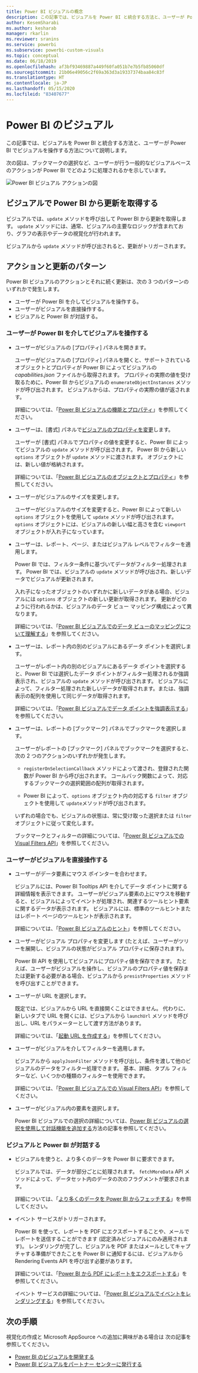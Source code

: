 ```yaml
---
title: Power BI ビジュアルの概念
description: この記事では、ビジュアルを Power BI と統合する方法と、ユーザーが Power BI でビジュアルを操作する方法について説明します。
author: KesemSharabi
ms.author: kesharab
manager: rkarlin
ms.reviewer: sranins
ms.service: powerbi
ms.subservice: powerbi-custom-visuals
ms.topic: conceptual
ms.date: 06/18/2019
ms.openlocfilehash: af3bf93469887a449f60fa051b7e7b5fb85060df
ms.sourcegitcommit: 21b06e49056c2f69a363d3a19337374baa84c83f
ms.translationtype: HT
ms.contentlocale: ja-JP
ms.lasthandoff: 05/15/2020
ms.locfileid: "83407677"
---
```

# <a name="visuals-in-power-bi"></a>Power BI のビジュアル

この記事では、ビジュアルを Power BI と統合する方法と、ユーザーが Power BI でビジュアルを操作する方法について説明します。 

次の図は、ブックマークの選択など、ユーザーが行う一般的なビジュアルベースのアクションが Power BI でどのように処理されるかを示しています。

![Power BI ビジュアル アクションの図](media/power-bi-visuals-concept/visual-concept.svg)

## <a name="visuals-get-updates-from-power-bi"></a>ビジュアルで Power BI から更新を取得する

ビジュアルでは、`update` メソッドを呼び出して Power BI から更新を取得します。 `update` メソッドには、通常、ビジュアルの主要なロジックが含まれており、グラフの表示やデータの視覚化が行われます。

ビジュアルから `update` メソッドが呼び出されると、更新がトリガーされます。

## <a name="action-and-update-patterns"></a>アクションと更新のパターン

Power BI ビジュアルのアクションとそれに続く更新は、次の 3 つのパターンのいずれかで発生します。

* ユーザーが Power BI を介してビジュアルを操作する。
* ユーザーがビジュアルを直接操作する。
* ビジュアルと Power BI が対話する。

### <a name="user-interacts-with-a-visual-through-power-bi"></a>ユーザーが Power BI を介してビジュアルを操作する

* ユーザーがビジュアルの [プロパティ] パネルを開きます。

    ユーザーがビジュアルの [プロパティ] パネルを開くと、サポートされているオブジェクトとプロパティが Power BI によってビジュアルの *capabilities.json* ファイルから取得されます。 プロパティの実際の値を受け取るために、Power BI からビジュアルの `enumerateObjectInstances` メソッドが呼び出されます。 ビジュアルからは、プロパティの実際の値が返されます。

    詳細については、「[Power BI ビジュアルの機能とプロパティ](capabilities.md)」を参照してください。

* ユーザーは、[書式] パネルで[ビジュアルのプロパティを変更](../../visuals/power-bi-visualization-customize-title-background-and-legend.md)します。

    ユーザーが [書式] パネルでプロパティの値を変更すると、Power BI によってビジュアルの `update` メソッドが呼び出されます。 Power BI から新しい `options` オブジェクトが `update` メソッドに渡されます。 オブジェクトには、新しい値が格納されます。

    詳細については、「[Power BI ビジュアルのオブジェクトとプロパティ](objects-properties.md)」を参照してください。

* ユーザーがビジュアルのサイズを変更します。

    ユーザーがビジュアルのサイズを変更すると、Power BI によって新しい `options` オブジェクトを使用して `update` メソッドが呼び出されます。 `options` オブジェクトには、ビジュアルの新しい幅と高さを含む `viewport` オブジェクトが入れ子になっています。

* ユーザーは、レポート、ページ、またはビジュアル レベルでフィルターを適用します。

    Power BI では、フィルター条件に基づいてデータがフィルター処理されます。 Power BI では、ビジュアルの `update` メソッドが呼び出され、新しいデータでビジュアルが更新されます。

    入れ子になったオブジェクトのいずれかに新しいデータがある場合、ビジュアルには `options` オブジェクトの新しい更新が取得されます。 更新がどのように行われるかは、ビジュアルのデータ ビュー マッピング構成によって異なります。

    詳細については、「[Power BI ビジュアルでのデータ ビューのマッピングについて理解する](dataview-mappings.md)」を参照してください。

* ユーザーは、レポート内の別のビジュアルにあるデータ ポイントを選択します。

    ユーザーがレポート内の別のビジュアルにあるデータ ポイントを選択すると、Power BI では選択したデータ ポイントがフィルター処理されるか強調表示され、ビジュアルの `update` メソッドが呼び出されます。 ビジュアルによって、フィルター処理された新しいデータが取得されます。または、強調表示の配列を使用して同じデータが取得されます。

    詳細については、「[Power BI ビジュアルでデータ ポイントを強調表示する](highlight.md)」を参照してください。

* ユーザーは、レポートの [ブックマーク] パネルでブックマークを選択します。

    ユーザーがレポートの [ブックマーク] パネルでブックマークを選択すると、次の 2 つのアクションのいずれかが発生します。

    * `registerOnSelectionCallback` メソッドによって渡され、登録された関数が Power BI から呼び出されます。 コールバック関数によって、対応するブックマークの選択範囲の配列が取得されます。

    * Power BI によって、`options` オブジェクト内の対応する `filter` オブジェクトを使用して `update`メソッドが呼び出されます。

    いずれの場合でも、ビジュアルの状態は、常に受け取った選択または `filter` オブジェクトに従って変化します。

    ブックマークとフィルターの詳細については、「[Power BI ビジュアルでの Visual Filters API](filter-api.md)」を参照してください。

### <a name="user-interacts-with-the-visual-directly"></a>ユーザーがビジュアルを直接操作する

* ユーザーがデータ要素にマウス ポインターを合わせます。

    ビジュアルには、Power BI Tooltips API を介してデータ ポイントに関する詳細情報を表示できます。 ユーザーがビジュアル要素の上にマウスを移動すると、ビジュアルによってイベントが処理され、関連するツールヒント要素に関するデータが表示されます。 ビジュアルには、標準のツールヒントまたはレポート ページのツールヒントが表示されます。

    詳細については、「[Power BI ビジュアルのヒント](add-tooltips.md)」を参照してください。

* ユーザーがビジュアル プロパティを変更します (たとえば、ユーザーがツリーを展開し、ビジュアルの状態がビジュアル プロパティに保存されます)。

    Power BI API を使用してビジュアルにプロパティ値を保存できます。 たとえば、ユーザーがビジュアルを操作し、ビジュアルのプロパティ値を保存または更新する必要がある場合、ビジュアルから `presistProperties` メソッドを呼び出すことができます。

* ユーザーが URL を選択します。

    既定では、ビジュアルから URL を直接開くことはできません。 代わりに、新しいタブで URL を開くには、ビジュアルから `launchUrl` メソッドを呼び出し、URL をパラメーターとして渡す方法があります。

    詳細については、「[起動 URL を作成する](launch-url.md)」を参照してください。

* ユーザーがビジュアルを介してフィルターを適用します。

    ビジュアルから `applyJsonFilter` メソッドを呼び出し、条件を渡して他のビジュアルのデータをフィルター処理できます。 基本、詳細、タプル フィルターなど、いくつかの種類のフィルターを使用できます。

    詳細については、「[Power BI ビジュアルでの Visual Filters API](filter-api.md)」を参照してください。

* ユーザーがビジュアル内の要素を選択します。

    Power BI ビジュアルでの選択の詳細については、[Power BI ビジュアルの選択を使用して対話機能を追加する](selection-api.md)方法の記事を参照してください。

### <a name="visual-interacts-with-power-bi"></a>ビジュアルと Power BI が対話する

* ビジュアルを使うと、より多くのデータを Power BI に要求できます。

    ビジュアルでは、データが部分ごとに処理されます。 `fetchMoreData` API メソッドによって、データセット内のデータの次のフラグメントが要求されます。

    詳細については、「[より多くのデータを Power BI からフェッチする](fetch-more-data.md)」を参照してください。

* イベント サービスがトリガーされます。

    Power BI を使って、レポートを PDF にエクスポートすることや、メールでレポートを送信することができます (認定済みビジュアルにのみ適用されます)。 レンダリングが完了し、ビジュアルを PDF またはメールとしてキャプチャする準備ができたことを Power BI に通知するには、ビジュアルから Rendering Events API を呼び出す必要があります。

    詳細については、「[Power BI から PDF にレポートをエクスポートする](../../consumer/end-user-pdf.md)」を参照してください。

    イベント サービスの詳細については、「[Power BI ビジュアルでイベントをレンダリングする](event-service.md)」を参照してください。

## <a name="next-steps"></a>次の手順

視覚化の作成と Microsoft AppSource への追加に興味がある場合は 次の記事を参照してください。

* [Power BI のビジュアルを開発する](./custom-visual-develop-tutorial.md)
* [Power BI ビジュアルをパートナー センターに発行する](office-store.md)
